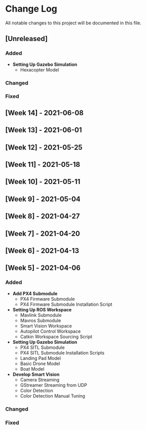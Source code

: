 # Change Log
All notable changes to this project will be documented in this file.

## [Unreleased]
### Added
- **Setting Up Gazebo Simulation**
  - Hexacopter Model

### Changed

### Fixed


## [Week 14] - 2021-06-08
## [Week 13] - 2021-06-01
## [Week 12] - 2021-05-25
## [Week 11] - 2021-05-18
## [Week 10] - 2021-05-11
## [Week 9] - 2021-05-04
## [Week 8] - 2021-04-27
## [Week 7] - 2021-04-20
## [Week 6] - 2021-04-13

## [Week 5] - 2021-04-06
### Added
- **Add PX4 Submodule**
  - PX4 Firmware Submodule
  - PX4 Firmware Submodule Installation Script
- **Setting Up ROS Workspace**
  - Mavlink Submodule
  - Mavros Submodule
  - Smart Vision Workspace
  - Autopilot Control Workspace
  - Catkin Workspace Sourcing Script
- **Setting Up Gazebo Simulation**
  - PX4 SITL Submodule
  - PX4 SITL Submodule Installation Scripts
  - Landing Pad Model
  - Basic Drone Model
  - Boat Model
- **Develop Smart Vision**
  - Camera Streaming
  - GStreamer Streaming from UDP
  - Color Detection
  - Color Detection Manual Tuning

### Changed

### Fixed

